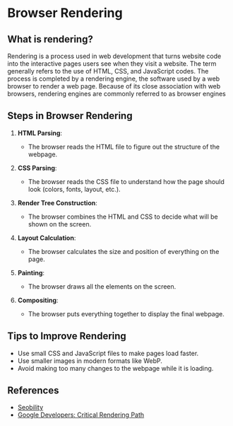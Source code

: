 # Browser Rendering

## What is rendering?
Rendering is a process used in web development that turns website code into the interactive pages users see when they visit a website. The term generally refers to the use of HTML, CSS, and JavaScript codes. The process is completed by a rendering engine, the software used by a web browser to render a web page. Because of its close association with web browsers, rendering engines are commonly referred to as browser engines

## Steps in Browser Rendering
1. **HTML Parsing**:
   - The browser reads the HTML file to figure out the structure of the webpage.

2. **CSS Parsing**:
   - The browser reads the CSS file to understand how the page should look (colors, fonts, layout, etc.).

3. **Render Tree Construction**:
   - The browser combines the HTML and CSS to decide what will be shown on the screen.

4. **Layout Calculation**:
   - The browser calculates the size and position of everything on the page.

5. **Painting**:
   - The browser draws all the elements on the screen.

6. **Compositing**:
   - The browser puts everything together to display the final webpage.

## Tips to Improve Rendering
- Use small CSS and JavaScript files to make pages load faster.
- Use smaller images in modern formats like WebP.
- Avoid making too many changes to the webpage while it is loading.

## References
* [Seobility](https://www.seobility.net/en/wiki/Rendering#:~:text=Rendering%20is%20a%20process%20used,to%20render%20a%20web%20page.)
* [Google Developers: Critical Rendering Path](https://developer.chrome.com/docs/devtools/evaluate-performance/)
